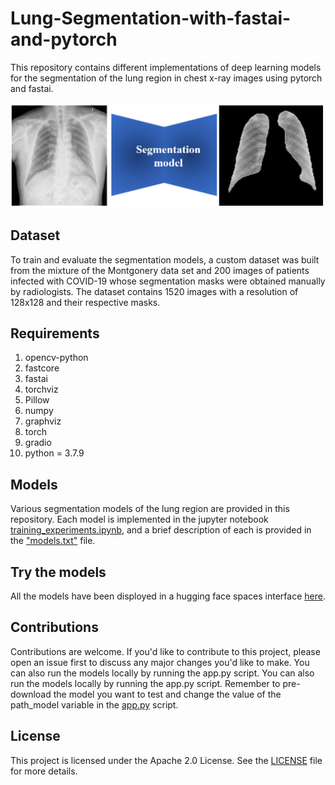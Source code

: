 # Lung-Segmentation-with-fastai-and-pytorch
This repository contains different implementations of deep learning models for the segmentation of the lung region in chest x-ray images using pytorch and fastai.

![A sample of a lung segmentation with our model](segmentation.PNG)

## Dataset
To train and evaluate the segmentation models, a custom dataset was built from the mixture of the Montgonery data set and 200 images of patients infected with COVID-19 whose segmentation masks were obtained manually by radiologists. The dataset contains 1520 images with a resolution of 128x128 and  their respective masks.

## Requirements
1. opencv-python
2. fastcore
3. fastai
4. torchviz
5. Pillow
6. numpy
7. graphviz
8. torch
9. gradio
10. python = 3.7.9


## Models
Various segmentation models of the lung region are provided in this repository. Each model is implemented in the jupyter notebook [training_experiments.ipynb](training_experiments.ipynb), and a brief description of each is provided in the ["models.txt"](models.txt.txt) file. 

## Try the models
All the models have been disployed in a hugging face spaces interface [here](https://huggingface.co/spaces/ErnestoST5/Lung_segmentation_base_line_1).

## Contributions
Contributions are welcome. If you'd like to contribute to this project, please open an issue first to discuss any major changes you'd like to make. You can also run the models locally by running the app.py script. You can also run the models locally by running the app.py script. Remember to pre-download the model you want to test and change the value of the path_model variable in the [app.py](app.py) script.

## License
This project is licensed under the Apache 2.0 License. See the [LICENSE](LICENSE) file for more details.


